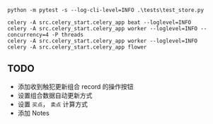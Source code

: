 ```
python -m pytest -s --log-cli-level=INFO .\tests\test_store.py 
```

```
celery -A src.celery_start.celery_app beat --loglevel=INFO 
celery -A src.celery_start.celery_app worker --loglevel=INFO --concurrency=4 -P threads
celery -A src.celery_start.celery_app worker --loglevel=INFO
celery -A src.celery_start.celery_app flower
```

## TODO

- 添加收到触犯更新组合 record 的操作按钮
- 设置组合数据自动更新方式
- 设置 `买点`， `卖点` 计算方式
- 添加 Notes